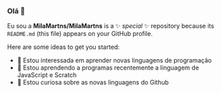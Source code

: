 ### Olá 👋

Eu sou a **MilaMartns/MilaMartns** is a ✨ _special_ ✨ repository because its `README.md` (this file) appears on your GitHub profile.

Here are some ideas to get you started:

- 🔭 Estou interessada em aprender novas linguagens de programação
- 🌱 Estou aprendendo a programas recentemente a linguagem de JavaScript e Scratch
- 🤔 Estou curiosa sobre as novas linguagens do Github

